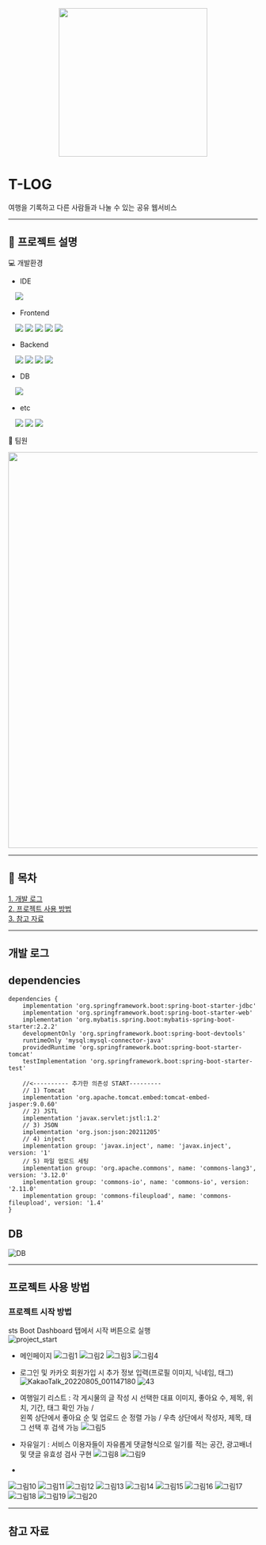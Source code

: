 <div align="center">
<img src="https://user-images.githubusercontent.com/95121282/216059524-b873bc43-dd12-44fd-bf08-806f929fdb35.png" width="300" height="auto">
</div>


# T-LOG
여행을 기록하고 다른 사람들과 나눌 수 있는 공유 웹서비스
  



---
  
## :pushpin: 프로젝트 설명
 
:computer: 개발환경  
* IDE  


&emsp;<img src="https://img.shields.io/badge/Spring-6DB33F?style=flat&logo=Spring&logoColor=white"/>

* Frontend  


&emsp;<img src="https://img.shields.io/badge/Html5-E34F26?style=flat&logo=Html5&logoColor=white"/> <img src="https://img.shields.io/badge/CSS3-1572B6?style=flat&logo=CSS3&logoColor=white"/> <img src="https://img.shields.io/badge/JavaScript-F7DF1E?style=flat&logo=JavaScript&logoColor=white"/>   <img src="https://img.shields.io/badge/jQuery-0769AD?style=flat&logo=jQuery&logoColor=white"/> <img src="https://img.shields.io/badge/Bootstrap-7952B3?style=flat&logo=Bootstrap&logoColor=white"/>



* Backend  


&emsp;<img src="https://img.shields.io/badge/JAVA-ff0000?style=flat&logo=JAVA&logoColor=white"/> <img src="https://img.shields.io/badge/Jsp-000000?style=flat&logo=Jsp&logoColor=white"/> <img src="https://img.shields.io/badge/Mybatis-000000?style=flat&logo=Mybatis&logoColor=white"/> <img src="https://img.shields.io/badge/apache tomcat-F8DC75?style=flat&logo=apache tomcat&logoColor=white"/>


* DB  


&emsp;<img src="https://img.shields.io/badge/MySQL-4479A1?style=flat&logo=MySQL&logoColor=white"/>


* etc  


&emsp;<img src="https://img.shields.io/badge/Git-4479A1?style=flat&logo=Git&logoColor=white"/> <img src="https://img.shields.io/badge/GitHub-181717?style=flat&logo=GitHub&logoColor=white"/> <img src="https://img.shields.io/badge/Sourcetree-0052CC?style=flat&logo=Sourcetree&logoColor=white"/>
                
:runner: 팀원  
<div align="center">
<img src="https://user-images.githubusercontent.com/95121282/216060141-277093eb-7e32-4fb2-8bd2-072545cdd7e7.png" width="800" height="auto">
</div>



---
  
## :pushpin: 목차  
[1. 개발 로그](#개발-로그)  
[2. 프로젝트 사용 방법](#프로젝트-사용-방법)  
[3. 참고 자료](#참고-자료)

---
  
## 개발 로그


## dependencies  
```
dependencies {
	implementation 'org.springframework.boot:spring-boot-starter-jdbc'
	implementation 'org.springframework.boot:spring-boot-starter-web'
	implementation 'org.mybatis.spring.boot:mybatis-spring-boot-starter:2.2.2'
	developmentOnly 'org.springframework.boot:spring-boot-devtools'
	runtimeOnly 'mysql:mysql-connector-java'
	providedRuntime 'org.springframework.boot:spring-boot-starter-tomcat'
	testImplementation 'org.springframework.boot:spring-boot-starter-test'
	
	//<---------- 추가한 의존성 START---------
	// 1) Tomcat
	implementation 'org.apache.tomcat.embed:tomcat-embed-jasper:9.0.60'
	// 2) JSTL
	implementation 'javax.servlet:jstl:1.2'
	// 3) JSON
	implementation 'org.json:json:20211205'
	// 4) inject
	implementation group: 'javax.inject', name: 'javax.inject', version: '1'
	// 5) 파일 업로드 세팅
	implementation group: 'org.apache.commons', name: 'commons-lang3', version: '3.12.0'
	implementation group: 'commons-io', name: 'commons-io', version: '2.11.0'
	implementation group: 'commons-fileupload', name: 'commons-fileupload', version: '1.4'
}
```

## DB
![DB](https://user-images.githubusercontent.com/95121282/216060559-15d5438a-580f-4283-a2c4-176df11461b1.JPG)



---


## 프로젝트 사용 방법
### 프로젝트 시작 방법  
sts Boot Dashboard 탭에서 시작 버튼으로 실행  
![project_start](https://user-images.githubusercontent.com/95121282/216060960-448aaa69-725b-4a30-a120-2ee278aff78b.png)  


* 메인페이지
![그림1](https://user-images.githubusercontent.com/95121282/216067239-8d36bf37-0bf5-430c-a0c1-ed2c36ff2dba.png)
![그림2](https://user-images.githubusercontent.com/95121282/216067245-4f7aa38c-8b39-4248-9b5f-a864bf088cd1.png)
![그림3](https://user-images.githubusercontent.com/95121282/216067251-09b043ff-a9dc-4208-a4a2-63ee5aad5436.png)
![그림4](https://user-images.githubusercontent.com/95121282/216067253-4279ef63-7efc-4b93-b6ff-59702db960bc.png)


* 로그인 및 카카오 회원가입 시 추가 정보 입력(프로필 이미지, 닉네임, 태그)
![KakaoTalk_20220805_001147180](https://user-images.githubusercontent.com/95121282/216068204-b4968c83-be10-47e9-b153-269fb76f0c5c.png)
![43](https://user-images.githubusercontent.com/95121282/216068208-2326003a-3777-474e-a909-2c18e970ddc2.png)


* 여행일기 리스트 : 각 게시물의 글 작성 시 선택한 대표 이미지, 좋아요 수, 제목, 위치, 기간, 태그 확인 가능 /  
왼쪽 상단에서 좋아요 순 및 업로드 순 정렬 가능 / 우측 상단에서 작성자, 제목, 태그 선택 후 검색 가능
![그림5](https://user-images.githubusercontent.com/95121282/216067256-460aa33a-ac49-4c81-b9b8-f542a1050aeb.png)


* 자유일기 : 서비스 이용자들이 자유롭게 댓글형식으로 일기를 적는 공간, 광고배너 및 댓글 유효성 검사 구현
![그림8](https://user-images.githubusercontent.com/95121282/216067278-b3c2f334-e97c-45c2-b0dc-2ce0ffc2fb18.png)
![그림9](https://user-images.githubusercontent.com/95121282/216067282-433bb8d6-3009-4797-b0d6-bd80971d77a2.png)


* 
![그림10](https://user-images.githubusercontent.com/95121282/216067284-68dddae5-9100-4514-8f5b-5df31da8f2dc.png)
![그림11](https://user-images.githubusercontent.com/95121282/216067288-559fe666-23ae-4214-b6a7-e02b6883ebfe.png)
![그림12](https://user-images.githubusercontent.com/95121282/216067295-c6ecb5a6-45ae-4a90-8ef8-aaf436172eb8.png)
![그림13](https://user-images.githubusercontent.com/95121282/216067297-e2e56800-ec95-4e0d-beee-1d8ff23f52a8.png)
![그림14](https://user-images.githubusercontent.com/95121282/216067310-eab43dcc-d5f7-4904-a5f6-671f608f627f.png)
![그림15](https://user-images.githubusercontent.com/95121282/216067314-0593375b-5cdf-497e-9648-d5d0da048b1b.png)
![그림16](https://user-images.githubusercontent.com/95121282/216067318-3b168c34-b62c-4410-9167-e5dd57806707.png)
![그림17](https://user-images.githubusercontent.com/95121282/216067321-87199e08-a12e-4684-9914-b808d72d6a84.png)
![그림18](https://user-images.githubusercontent.com/95121282/216067327-8b6af146-adba-4050-8217-c36d96325dbc.png)
![그림19](https://user-images.githubusercontent.com/95121282/216067223-fc55089f-b42e-4ed6-add6-5b830724568b.png)
![그림20](https://user-images.githubusercontent.com/95121282/216067237-5d5ae1f5-6db8-4608-8f63-8aab052f5022.png)






---
## 참고 자료

